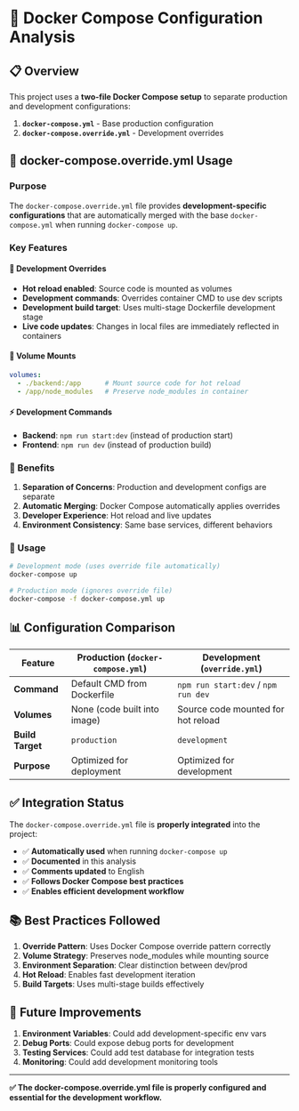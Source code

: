 # 🐳 Docker Compose Configuration Analysis

## 📋 Overview

This project uses a **two-file Docker Compose setup** to separate production and development configurations:

1. **`docker-compose.yml`** - Base production configuration
2. **`docker-compose.override.yml`** - Development overrides

## 🔧 docker-compose.override.yml Usage

### Purpose
The `docker-compose.override.yml` file provides **development-specific configurations** that are automatically merged with the base `docker-compose.yml` when running `docker-compose up`.

### Key Features

#### 🔄 Development Overrides
- **Hot reload enabled**: Source code is mounted as volumes
- **Development commands**: Overrides container CMD to use dev scripts
- **Development build target**: Uses multi-stage Dockerfile development stage
- **Live code updates**: Changes in local files are immediately reflected in containers

#### 📁 Volume Mounts
```yaml
volumes:
  - ./backend:/app      # Mount source code for hot reload
  - /app/node_modules   # Preserve node_modules in container
```

#### ⚡ Development Commands
- **Backend**: `npm run start:dev` (instead of production start)
- **Frontend**: `npm run dev` (instead of production build)

### 🎯 Benefits

1. **Separation of Concerns**: Production and development configs are separate
2. **Automatic Merging**: Docker Compose automatically applies overrides
3. **Developer Experience**: Hot reload and live updates
4. **Environment Consistency**: Same base services, different behaviors

### 🚀 Usage

```bash
# Development mode (uses override file automatically)
docker-compose up

# Production mode (ignores override file)
docker-compose -f docker-compose.yml up
```

## 📊 Configuration Comparison

| Feature | Production (`docker-compose.yml`) | Development (`override.yml`) |
|---------|-----------------------------------|------------------------------|
| **Command** | Default CMD from Dockerfile | `npm run start:dev` / `npm run dev` |
| **Volumes** | None (code built into image) | Source code mounted for hot reload |
| **Build Target** | `production` | `development` |
| **Purpose** | Optimized for deployment | Optimized for development |

## ✅ Integration Status

The `docker-compose.override.yml` file is **properly integrated** into the project:

- ✅ **Automatically used** when running `docker-compose up`
- ✅ **Documented** in this analysis
- ✅ **Comments updated** to English
- ✅ **Follows Docker Compose best practices**
- ✅ **Enables efficient development workflow**

## 📚 Best Practices Followed

1. **Override Pattern**: Uses Docker Compose override pattern correctly
2. **Volume Strategy**: Preserves node_modules while mounting source
3. **Environment Separation**: Clear distinction between dev/prod
4. **Hot Reload**: Enables fast development iteration
5. **Build Targets**: Uses multi-stage builds effectively

## 🔮 Future Improvements

1. **Environment Variables**: Could add development-specific env vars
2. **Debug Ports**: Could expose debug ports for development
3. **Testing Services**: Could add test database for integration tests
4. **Monitoring**: Could add development monitoring tools

---

**✅ The docker-compose.override.yml file is properly configured and essential for the development workflow.**